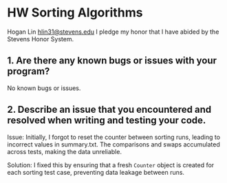 # HW Sorting Algorithms
Hogan Lin hlin31@stevens.edu
I pledge my honor that I have abided by the Stevens Honor System.

## 1. Are there any known bugs or issues with your program?
No known bugs or issues.

## 2. Describe an issue that you encountered and resolved when writing and testing your code.
Issue:
Initially, I forgot to reset the counter between sorting runs, leading to incorrect values in summary.txt. The comparisons and swaps accumulated across tests, making the data unreliable.

Solution:
I fixed this by ensuring that a fresh `Counter` object is created for each sorting test case, preventing data leakage between runs.
